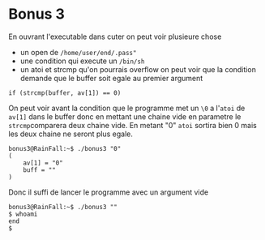 # Bonus 3

En ouvrant l'executable dans cuter on peut voir plusieure chose 
- un open de `/home/user/end/.pass"`
- une condition qui execute un `/bin/sh`
- un atoi et strcmp qu'on pourrais overflow
on peut voir que la condition demande que le buffer soit egale au premier argument
```
if (strcmp(buffer, av[1]) == 0)
```
On peut voir avant la condition que le programme met un `\0` a l'`atoi` de `av[1]` dans le buffer donc en mettant une chaine vide en parametre le `strcmp`comparera deux chaine vide. En metant "0" `atoi` sortira bien 0 mais les deux chaine ne seront plus egale. 
```
bonus3@RainFall:~$ ./bonus3 "0"
(
	av[1] = "0"
	buff = ""
)
```
Donc il suffi de lancer le programme avec un argument vide
```
bonus3@RainFall:~$ ./bonus3 ""
$ whoami
end
$  
```